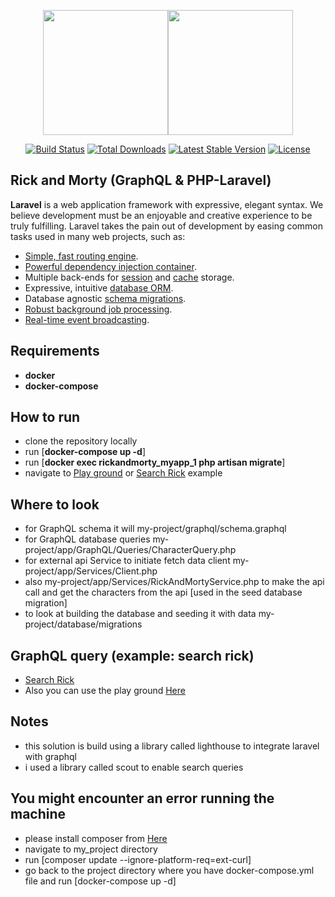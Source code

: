 <p align="center"><a href="https://laravel.com" target="_blank"><img src="https://rickandmortyapi.com/api/character/avatar/1.jpeg" width="200"></a><img src="https://rickandmortyapi.com/api/character/avatar/2.jpeg" width="200"></a></p>

<p align="center">
<a href="https://travis-ci.org/laravel/framework"><img src="https://travis-ci.org/laravel/framework.svg" alt="Build Status"></a>
<a href="https://packagist.org/packages/laravel/framework"><img src="https://img.shields.io/packagist/dt/laravel/framework" alt="Total Downloads"></a>
<a href="https://packagist.org/packages/laravel/framework"><img src="https://img.shields.io/packagist/v/laravel/framework" alt="Latest Stable Version"></a>
<a href="https://packagist.org/packages/laravel/framework"><img src="https://img.shields.io/packagist/l/laravel/framework" alt="License"></a>
</p>

## Rick and Morty (GraphQL & PHP-Laravel)

**Laravel** is a web application framework with expressive, elegant syntax. We believe development must be an enjoyable and creative experience to be truly fulfilling. Laravel takes the pain out of development by easing common tasks used in many web projects, such as:

- [Simple, fast routing engine](https://laravel.com/docs/routing).
- [Powerful dependency injection container](https://laravel.com/docs/container).
- Multiple back-ends for [session](https://laravel.com/docs/session) and [cache](https://laravel.com/docs/cache) storage.
- Expressive, intuitive [database ORM](https://laravel.com/docs/eloquent).
- Database agnostic [schema migrations](https://laravel.com/docs/migrations).
- [Robust background job processing](https://laravel.com/docs/queues).
- [Real-time event broadcasting](https://laravel.com/docs/broadcasting).

## Requirements 
- **docker** 
- **docker-compose**

## How to run 
- clone the repository locally
- run [**docker-compose up -d**] 
- run [**docker exec rickandmorty_myapp_1 php artisan migrate**]
- navigate to <a href="localhost:8000/graphql-playground">Play ground</a> or <a target="_blank" href="http://localhost:8000/graphql?query={characters(name:%22rick%22){id,name,status,origin{url,name}location{url,name}%20image,episode{url}url,created}}">Search Rick</a> example
## Where to look 
- for GraphQL schema it will my-project/graphql/schema.graphql
- for GraphQL database queries my-project/app/GraphQL/Queries/CharacterQuery.php
- for external api Service to initiate fetch data client my-project/app/Services/Client.php
- also my-project/app/Services/RickAndMortyService.php to make the api call and get the characters from the api [used in the seed database migration]
- to look at building the database and seeding it with data  my-project/database/migrations
## GraphQL query (example: search rick)
- <a target="_blank" href="http://localhost:8000/graphql?query={characters(name:%22rick%22){id,name,status,origin{url,name}location{url,name}%20image,episode{url}url,created}}">Search Rick</a>
- Also you can use the play ground <a target="_blank" href="http://localhost:8000/graphql-playground">Here</a>

## Notes
- this solution is build using a library called lighthouse to integrate laravel with graphql
- i used a library called scout to enable search queries 


## You might encounter an error running the machine
- please install composer from <a href="https://getcomposer.org/">Here</a>
- navigate to my_project directory 
- run [composer update --ignore-platform-req=ext-curl]
- go back to the project directory where you have docker-compose.yml file and run [docker-compose up -d] 



